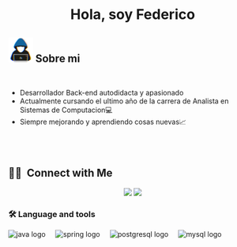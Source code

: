 ###

<h1 align="center">Hola, soy Federico</h1>

###

## <picture><img src = "https://github.com/0xAbdulKhalid/0xAbdulKhalid/raw/main/assets/mdImages/about_me.gif" width = 50px></picture> **Sobre mi**

<br>

- Desarrollador Back-end autodidacta y apasionado
- Actualmente cursando el ultimo año de la carrera de Analista en Sistemas de Computacion💻
- Siempre mejorando y aprendiendo cosas nuevas📈

<br><br>

## 🤝🏻 &nbsp;Connect with Me
<p align="center">
	<a href="https://www.linkedin.com/in/ramosfederico/"><img src="https://img.shields.io/badge/-Federico%20Javier%20Ramos-0077B5?style=flat&logo=Linkedin&logoColor=white"/></a>
	<a href="mailto:ramos12fede@gmail.com"><img src="https://img.shields.io/badge/-ramos12fede@gmail-D14836?style=flat&logo=Gmail&logoColor=white"/></a>
</p>

<h3 align="left">🛠 Language and tools</h3> 

<div align="left">
  <img src="https://cdn.jsdelivr.net/gh/devicons/devicon/icons/java/java-original.svg" height="40" alt="java logo"  />
  <img width="12" />
  <img src="https://cdn.jsdelivr.net/gh/devicons/devicon/icons/spring/spring-original.svg" height="40" alt="spring logo"  />
  <img width="12" />
  <img src="https://cdn.jsdelivr.net/gh/devicons/devicon/icons/postgresql/postgresql-original.svg" height="40" alt="postgresql logo"  />
  <img width="12" />
  <img src="https://cdn.jsdelivr.net/gh/devicons/devicon/icons/mysql/mysql-original.svg" height="40" alt="mysql logo"  />
</div>

###

